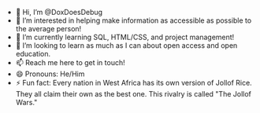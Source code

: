 - 👋 Hi, I’m @DoxDoesDebug
- 👀 I’m interested in helping make information as accessible as possible to the average person!
- 🌱 I’m currently learning SQL, HTML/CSS, and project management!
- 💞️ I’m looking to learn as much as I can about open access and open education.
- 📫 Reach me here to get in touch!
- 😄 Pronouns: He/Him
- ⚡ Fun fact: Every nation in West Africa has its own version of Jollof Rice. They all claim their own as the best one. This rivalry is called "The Jollof Wars."

<!---
DoxDoesDebug/DoxDoesDebug is a ✨ special ✨ repository because its `README.md` (this file) appears on your GitHub profile.
You can click the Preview link to take a look at your changes.
--->
